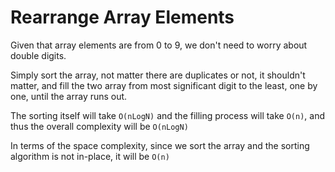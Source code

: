 # Rearrange Array Elements

Given that array elements are from 0 to 9, we don't need to worry about double digits.

Simply sort the array, not matter there are duplicates or not, it shouldn't matter, and fill the two array from most significant digit to the least, one by one, until the array runs out.

The sorting itself will take `O(nLogN)` and the filling process will take `O(n)`, and thus the overall complexity will be `O(nLogN)`

In terms of the space complexity, since we sort the array and the sorting algorithm is not in-place, it will be `O(n)`
